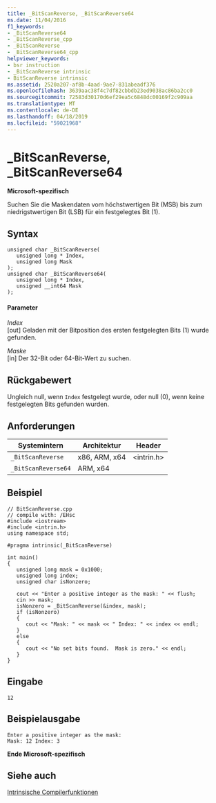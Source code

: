 ```yaml
---
title: _BitScanReverse, _BitScanReverse64
ms.date: 11/04/2016
f1_keywords:
- _BitScanReverse64
- _BitScanReverse_cpp
- _BitScanReverse
- _BitScanReverse64_cpp
helpviewer_keywords:
- bsr instruction
- _BitScanReverse intrinsic
- BitScanReverse intrinsic
ms.assetid: 2520a207-af8b-4aad-9ae7-831abeadf376
ms.openlocfilehash: 3639aac38f4c7df82cbbdb23ed9038ac86ba2cc0
ms.sourcegitcommit: 72583d30170d6ef29ea5c6848dc00169f2c909aa
ms.translationtype: MT
ms.contentlocale: de-DE
ms.lasthandoff: 04/18/2019
ms.locfileid: "59021968"
---
```

# <a name="bitscanreverse-bitscanreverse64"></a>_BitScanReverse, _BitScanReverse64

**Microsoft-spezifisch**

Suchen Sie die Maskendaten vom höchstwertigen Bit (MSB) bis zum niedrigstwertigen Bit (LSB) für ein festgelegtes Bit (1).

## <a name="syntax"></a>Syntax

```
unsigned char _BitScanReverse(
   unsigned long * Index,
   unsigned long Mask
);
unsigned char _BitScanReverse64(
   unsigned long * Index,
   unsigned __int64 Mask
);
```

#### <a name="parameters"></a>Parameter

*Index*<br/>
[out] Geladen mit der Bitposition des ersten festgelegten Bits (1) wurde gefunden.

*Maske*<br/>
[in] Der 32-Bit oder 64-Bit-Wert zu suchen.

## <a name="return-value"></a>Rückgabewert

Ungleich null, wenn `Index` festgelegt wurde, oder null (0), wenn keine festgelegten Bits gefunden wurden.

## <a name="requirements"></a>Anforderungen

|Systemintern|Architektur|Header|
|---------------|------------------|------------|
|`_BitScanReverse`|x86, ARM, x64|\<intrin.h>|
|`_BitScanReverse64`|ARM, x64||

## <a name="example"></a>Beispiel

```
// BitScanReverse.cpp
// compile with: /EHsc
#include <iostream>
#include <intrin.h>
using namespace std;

#pragma intrinsic(_BitScanReverse)

int main()
{
   unsigned long mask = 0x1000;
   unsigned long index;
   unsigned char isNonzero;

   cout << "Enter a positive integer as the mask: " << flush;
   cin >> mask;
   isNonzero = _BitScanReverse(&index, mask);
   if (isNonzero)
   {
      cout << "Mask: " << mask << " Index: " << index << endl;
   }
   else
   {
      cout << "No set bits found.  Mask is zero." << endl;
   }
}
```

## <a name="input"></a>Eingabe

```
12
```

## <a name="sample-output"></a>Beispielausgabe

```
Enter a positive integer as the mask:
Mask: 12 Index: 3
```

**Ende Microsoft-spezifisch**

## <a name="see-also"></a>Siehe auch

[Intrinsische Compilerfunktionen](../intrinsics/compiler-intrinsics.md)